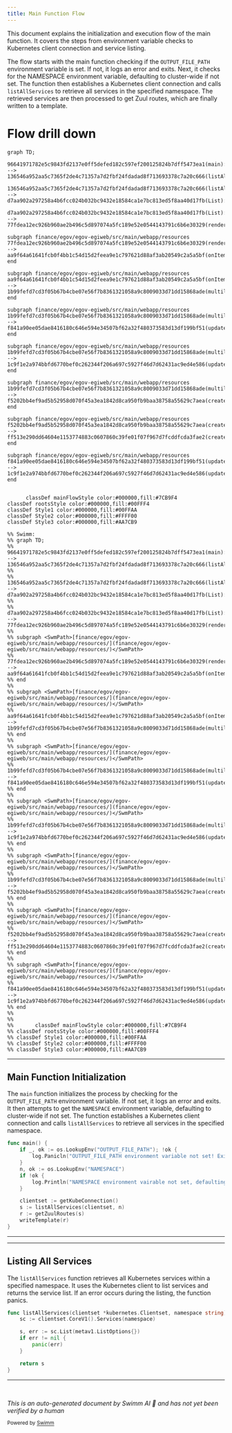 ```yaml
---
title: Main Function Flow
---
```

This document explains the initialization and execution flow of the main function. It covers the steps from environment variable checks to Kubernetes client connection and service listing.

The flow starts with the main function checking if the <SwmToken path="utilities/zuul-kubernetes-discovery/main.go" pos="114:15:15" line-data="	if _, ok := os.LookupEnv(&quot;OUTPUT_FILE_PATH&quot;); !ok {">`OUTPUT_FILE_PATH`</SwmToken> environment variable is set. If not, it logs an error and exits. Next, it checks for the NAMESPACE environment variable, defaulting to cluster-wide if not set. The function then establishes a Kubernetes client connection and calls <SwmToken path="utilities/zuul-kubernetes-discovery/main.go" pos="60:2:2" line-data="func listAllServices(clientset *kubernetes.Clientset, namespace string) (s *v1.ServiceList) {">`listAllServices`</SwmToken> to retrieve all services in the specified namespace. The retrieved services are then processed to get Zuul routes, which are finally written to a template.

# Flow drill down

```mermaid
graph TD;
      96641971782e5c9843fd2137e0ff5defed182c597ef200125824b7dff5473ea1(main):::mainFlowStyle --> 136546a952aa5c7365f2de4c71357a7d2fbf24fdadad8f713693378c7a20c666(listAllServices):::mainFlowStyle

136546a952aa5c7365f2de4c71357a7d2fbf24fdadad8f713693378c7a20c666(listAllServices):::mainFlowStyle --> d7aa902a297258a4b6fcc024b032bc9432e18584ca1e7bc813ed5f8aa40d17fb(List):::mainFlowStyle

d7aa902a297258a4b6fcc024b032bc9432e18584ca1e7bc813ed5f8aa40d17fb(List):::mainFlowStyle --> 77fdea12ec926b960ae2b496c5d897074a5fc189e52e0544143791c6b6e30329(renderListItems):::mainFlowStyle

subgraph finance/egov/egov-egiweb/src/main/webapp/resources
77fdea12ec926b960ae2b496c5d897074a5fc189e52e0544143791c6b6e30329(renderListItems):::mainFlowStyle --> aa9f64a61641fcb0f4bb1c54d15d2feea9e1c797621d88af3ab20549c2a5a5bf(onItemClick):::mainFlowStyle
end

subgraph finance/egov/egov-egiweb/src/main/webapp/resources
aa9f64a61641fcb0f4bb1c54d15d2feea9e1c797621d88af3ab20549c2a5a5bf(onItemClick):::mainFlowStyle --> 1b99fefd7cd3f05b67b4cbe07e56f7b8361321058a9c8009033d71dd15868ade(multilevelpushmenu):::mainFlowStyle
end

subgraph finance/egov/egov-egiweb/src/main/webapp/resources
1b99fefd7cd3f05b67b4cbe07e56f7b8361321058a9c8009033d71dd15868ade(multilevelpushmenu):::mainFlowStyle --> f841a90ee05dae8416180c646e594e34507bf62a32f480373583d13df199bf51(updateDOMStructure)
end

subgraph finance/egov/egov-egiweb/src/main/webapp/resources
1b99fefd7cd3f05b67b4cbe07e56f7b8361321058a9c8009033d71dd15868ade(multilevelpushmenu):::mainFlowStyle --> 1c9f1e2a974bbfd6770bef0c262344f206a697c5927f46d7d62431ac9ed4e586(updateNestedDOMStructure)
end

subgraph finance/egov/egov-egiweb/src/main/webapp/resources
1b99fefd7cd3f05b67b4cbe07e56f7b8361321058a9c8009033d71dd15868ade(multilevelpushmenu):::mainFlowStyle --> f5202bb4ef9ad5b52958d070f45a3ea1842d8ca950fb9baa38758a55629c7aea(createDOMStructure):::mainFlowStyle
end

subgraph finance/egov/egov-egiweb/src/main/webapp/resources
f5202bb4ef9ad5b52958d070f45a3ea1842d8ca950fb9baa38758a55629c7aea(createDOMStructure):::mainFlowStyle --> ff513e290dd64604e1153774883c0607860c39fe01f07f967d7fcddfcda3fae2(createNestedDOMStructure):::mainFlowStyle
end

subgraph finance/egov/egov-egiweb/src/main/webapp/resources
f841a90ee05dae8416180c646e594e34507bf62a32f480373583d13df199bf51(updateDOMStructure) --> 1c9f1e2a974bbfd6770bef0c262344f206a697c5927f46d7d62431ac9ed4e586(updateNestedDOMStructure)
end


      classDef mainFlowStyle color:#000000,fill:#7CB9F4
classDef rootsStyle color:#000000,fill:#00FFF4
classDef Style1 color:#000000,fill:#00FFAA
classDef Style2 color:#000000,fill:#FFFF00
classDef Style3 color:#000000,fill:#AA7CB9

%% Swimm:
%% graph TD;
%%       96641971782e5c9843fd2137e0ff5defed182c597ef200125824b7dff5473ea1(main):::mainFlowStyle --> 136546a952aa5c7365f2de4c71357a7d2fbf24fdadad8f713693378c7a20c666(listAllServices):::mainFlowStyle
%% 
%% 136546a952aa5c7365f2de4c71357a7d2fbf24fdadad8f713693378c7a20c666(listAllServices):::mainFlowStyle --> d7aa902a297258a4b6fcc024b032bc9432e18584ca1e7bc813ed5f8aa40d17fb(List):::mainFlowStyle
%% 
%% d7aa902a297258a4b6fcc024b032bc9432e18584ca1e7bc813ed5f8aa40d17fb(List):::mainFlowStyle --> 77fdea12ec926b960ae2b496c5d897074a5fc189e52e0544143791c6b6e30329(renderListItems):::mainFlowStyle
%% 
%% subgraph <SwmPath>[finance/egov/egov-egiweb/src/main/webapp/resources/](finance/egov/egov-egiweb/src/main/webapp/resources/)</SwmPath>
%% 77fdea12ec926b960ae2b496c5d897074a5fc189e52e0544143791c6b6e30329(renderListItems):::mainFlowStyle --> aa9f64a61641fcb0f4bb1c54d15d2feea9e1c797621d88af3ab20549c2a5a5bf(onItemClick):::mainFlowStyle
%% end
%% 
%% subgraph <SwmPath>[finance/egov/egov-egiweb/src/main/webapp/resources/](finance/egov/egov-egiweb/src/main/webapp/resources/)</SwmPath>
%% aa9f64a61641fcb0f4bb1c54d15d2feea9e1c797621d88af3ab20549c2a5a5bf(onItemClick):::mainFlowStyle --> 1b99fefd7cd3f05b67b4cbe07e56f7b8361321058a9c8009033d71dd15868ade(multilevelpushmenu):::mainFlowStyle
%% end
%% 
%% subgraph <SwmPath>[finance/egov/egov-egiweb/src/main/webapp/resources/](finance/egov/egov-egiweb/src/main/webapp/resources/)</SwmPath>
%% 1b99fefd7cd3f05b67b4cbe07e56f7b8361321058a9c8009033d71dd15868ade(multilevelpushmenu):::mainFlowStyle --> f841a90ee05dae8416180c646e594e34507bf62a32f480373583d13df199bf51(updateDOMStructure)
%% end
%% 
%% subgraph <SwmPath>[finance/egov/egov-egiweb/src/main/webapp/resources/](finance/egov/egov-egiweb/src/main/webapp/resources/)</SwmPath>
%% 1b99fefd7cd3f05b67b4cbe07e56f7b8361321058a9c8009033d71dd15868ade(multilevelpushmenu):::mainFlowStyle --> 1c9f1e2a974bbfd6770bef0c262344f206a697c5927f46d7d62431ac9ed4e586(updateNestedDOMStructure)
%% end
%% 
%% subgraph <SwmPath>[finance/egov/egov-egiweb/src/main/webapp/resources/](finance/egov/egov-egiweb/src/main/webapp/resources/)</SwmPath>
%% 1b99fefd7cd3f05b67b4cbe07e56f7b8361321058a9c8009033d71dd15868ade(multilevelpushmenu):::mainFlowStyle --> f5202bb4ef9ad5b52958d070f45a3ea1842d8ca950fb9baa38758a55629c7aea(createDOMStructure):::mainFlowStyle
%% end
%% 
%% subgraph <SwmPath>[finance/egov/egov-egiweb/src/main/webapp/resources/](finance/egov/egov-egiweb/src/main/webapp/resources/)</SwmPath>
%% f5202bb4ef9ad5b52958d070f45a3ea1842d8ca950fb9baa38758a55629c7aea(createDOMStructure):::mainFlowStyle --> ff513e290dd64604e1153774883c0607860c39fe01f07f967d7fcddfcda3fae2(createNestedDOMStructure):::mainFlowStyle
%% end
%% 
%% subgraph <SwmPath>[finance/egov/egov-egiweb/src/main/webapp/resources/](finance/egov/egov-egiweb/src/main/webapp/resources/)</SwmPath>
%% f841a90ee05dae8416180c646e594e34507bf62a32f480373583d13df199bf51(updateDOMStructure) --> 1c9f1e2a974bbfd6770bef0c262344f206a697c5927f46d7d62431ac9ed4e586(updateNestedDOMStructure)
%% end
%% 
%% 
%%       classDef mainFlowStyle color:#000000,fill:#7CB9F4
%% classDef rootsStyle color:#000000,fill:#00FFF4
%% classDef Style1 color:#000000,fill:#00FFAA
%% classDef Style2 color:#000000,fill:#FFFF00
%% classDef Style3 color:#000000,fill:#AA7CB9
```

<SwmSnippet path="/utilities/zuul-kubernetes-discovery/main.go" line="113">

---

## Main Function Initialization

The <SwmToken path="utilities/zuul-kubernetes-discovery/main.go" pos="113:2:2" line-data="func main() {">`main`</SwmToken> function initializes the process by checking for the <SwmToken path="utilities/zuul-kubernetes-discovery/main.go" pos="114:15:15" line-data="	if _, ok := os.LookupEnv(&quot;OUTPUT_FILE_PATH&quot;); !ok {">`OUTPUT_FILE_PATH`</SwmToken> environment variable. If not set, it logs an error and exits. It then attempts to get the <SwmToken path="utilities/zuul-kubernetes-discovery/main.go" pos="117:13:13" line-data="	n, ok := os.LookupEnv(&quot;NAMESPACE&quot;)">`NAMESPACE`</SwmToken> environment variable, defaulting to cluster-wide if not set. The function establishes a Kubernetes client connection and calls <SwmToken path="utilities/zuul-kubernetes-discovery/main.go" pos="123:5:5" line-data="	s := listAllServices(clientset, n)">`listAllServices`</SwmToken> to retrieve all services in the specified namespace.

```go
func main() {
	if _, ok := os.LookupEnv("OUTPUT_FILE_PATH"); !ok {
		log.Panicln("OUTPUT_FILE_PATH environment variable not set! Exiting!")
	}
	n, ok := os.LookupEnv("NAMESPACE")
	if !ok {
		log.Println("NAMESPACE environment vairable not set, defaulting to cluster wide")
	}

	clientset := getKubeConnection()
	s := listAllServices(clientset, n)
	r := getZuulRoutes(s)
	writeTemplate(r)
}
```

---

</SwmSnippet>

<SwmSnippet path="/utilities/zuul-kubernetes-discovery/main.go" line="60">

---

## Listing All Services

The <SwmToken path="utilities/zuul-kubernetes-discovery/main.go" pos="60:2:2" line-data="func listAllServices(clientset *kubernetes.Clientset, namespace string) (s *v1.ServiceList) {">`listAllServices`</SwmToken> function retrieves all Kubernetes services within a specified namespace. It uses the Kubernetes client to list services and returns the service list. If an error occurs during the listing, the function panics.

```go
func listAllServices(clientset *kubernetes.Clientset, namespace string) (s *v1.ServiceList) {
	sc := clientset.CoreV1().Services(namespace)

	s, err := sc.List(metav1.ListOptions{})
	if err != nil {
		panic(err)
	}

	return s
}
```

---

</SwmSnippet>

&nbsp;

*This is an auto-generated document by Swimm AI 🌊 and has not yet been verified by a human*

<SwmMeta version="3.0.0" repo-id="Z2l0aHViJTNBJTNBRElHSVQtT1NTJTNBJTNBU3dpbW0tRGVtbw==" repo-name="DIGIT-OSS" doc-type="flows"><sup>Powered by [Swimm](/)</sup></SwmMeta>
